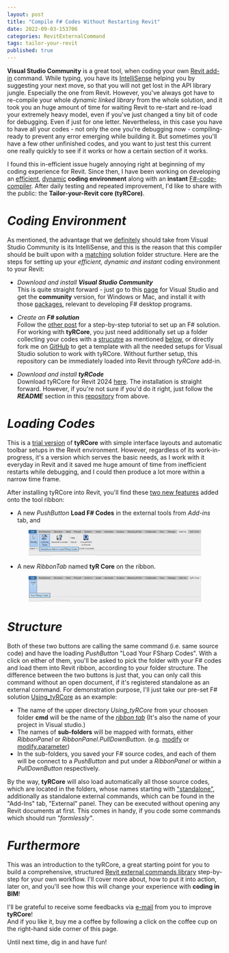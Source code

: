 ```yaml
---
layout: post
title: "Compile F# Codes Without Restarting Revit"
date: 2022-09-03-153706 
categories: RevitExternalCommand
tags: tailor-your-revit
published: true
---
```

  
**Visual Studio Community** is a great tool, when coding your own <u>Revit add-in</u> command. While typing, you have its <u>IntelliSense</u> helping you by suggesting your next move, so that you will not get lost in the API library jungle. Especially the one from Revit. However, you've always got have to re-compile your whole *dynamic linked library* from the whole solution, and it took you an huge amount of time for waiting Revit to re-start and re-load your extremely heavy model, even if you've just changed a tiny bit of code for debugging. Even if just for one letter. Nevertheless, in this case you have to have all your codes - not only the one you're debugging now - compiling-ready to prevent any error emerging while building it. But sometimes you'll have a few other unfinished codes, and you want to just test this current one really quickly to see if it works or how a certain section of it works.  

I found this in-efficient issue hugely annoying right at beginning of my coding experience for Revit. Since then, I have been working on developing an <u>efficient</u>, <u>dynamic</u> **coding environment** along with an **instant** <u>F#-code-compiler</u>. After daily testing and repeated improvement, I'd like to share with the public: the **Tailor-your-Revit core (tyRCore)**.

<script src="/assets/signup/signup.js"></script>
<signup-component></signup-component>

# _Coding **Environment**_
As mentioned, the advantage that we <u>definitely</u> should take from Visual Studio Community is its IntelliSense, and this is the reason that this compiler should be built upon with a <u>matching</u> solution folder structure. Here are the steps for setting up your _efficient, dynamic and instant_ coding environment to your Revit:

* _Download and install **Visual Studio Community**_  
This is quite straight forward - just go to this [page][Get Visual Studio Community] for Visual Studio and get the **community** version, for Windows or Mac, and install it with those <u>packages</u>, relevant to developing F# desktop programs.

* _Create an **F# solution**_  
Follow the [other post][Set up F# solution] for a step-by-step tutorial to set up an F# solution. For working with **tyRCore**, you just need additionally set up a folder collecting your codes with a <u>strucutre</u> as mentioned [below](#structure), or directly fork me on [GitHub][Using_tyRCore] to get a template with all the needed setups for Visual Studio solution to work with tyRCore. Without further setup, this repository can be immediately loaded into Revit through _tyRCore_ add-in.

* _Download and install **tyRCode**_  
Download tyRCore for Revit 2024 [here][Setup tyRCore]. The installation is straight forward. However, if you're not sure if you'd do it right, just follow the _**README**_ section in this [repository][Using_tyRCore] from above.

# _**Loading** Codes_  
This is a <u>trial version</u> of **tyRCore** with simple interface layouts and automatic toolbar setups in the Revit environment. However, regardless of its work-in-progress, it's a version which serves the basic needs, as I work with it everyday in Revit and it saved me huge amount of time from inefficient restarts while debugging, and I could then produce a lot more within a narrow time frame.  

After installing tyRCore into Revit, you'll find these <u>two new features</u> added onto the tool ribbon: 

* A new _PushButton_ **Load F# Codes** in the external tools from _Add-ins_ tab, and
<p align="center">
    <img src="/assets/img/2022/220829_01_Button in Add-Ins Tab.png" style="width:80%;">
</p>

* A new _RibbonTab_ named **tyR Core** on the ribbon. 
<p align="center">
    <img src="/assets/img/2022/220829_02_Button in tyR Tab.png" style="width:80%;">
</p>

# _**Structure**_  
Both of these two buttons are calling the same command (i.e. same source code) and have the loading _PushButton_ "Load Your FSharp Codes". With a click on either of them, you'll be asked to pick the folder with your F# codes and load them into Revit ribbon, according to your folder structure. The difference between the two buttons is just that, you can only call this command without an open document, if it's registered standalone as an external command. For demonstration purpose, I'll just take our pre-set F# solution <u>Using_tyRCore</u> as an example:

* The name of the upper directory _Using_tyRCore_ from your choosen folder **cmd** will be the name of the *<u>ribbon tab</u>* (It's also the name of your project in Visual studio.)
* The names of **sub-folders** will be mapped with formats, either _RibbonPanel_ or _RibbonPanel.PullDownButton_. (e.g. <u>modify</u> or <u>modify.parameter</u>)
* In the sub-folders, you saved your F# source codes, and each of them will be connect to a _PushButton_ and put under a _RibbonPanel_ or within a _PullDownButton_ respectively.

By the way, **tyRCore** will also load automatically all those source codes, which are located in the folders, whose names starting with <u>"standalone"</u>, additionally as standalone external commands, which can be found in the "Add-Ins" tab, "External" panel. They can be executed without opening any Revit documents at first. This comes in handy, if you code some commands which should run _"formlessly"_.

# _**Furthermore**_
This was an introduction to the tyRCore, a great starting point for you to build a comprehensive, structured <u>Revit external commands library</u> step-by-step for your own workflow. I'll cover more about, how to put it into action, later on, and you'll see how this will change your experience with **coding in BIM**!

I'll be grateful to receive some feedbacks via [e-mail][Contact] from you to improve **tyRCore**!  
And if you like it, buy me a coffee by following a click on the coffee cup on the right-hand side corner of this page. 

Until next time, dig in and have fun!


[Set up F# solution]: ../Start-Up-an-FSharp-Solution-for-Revit-Plug-In
[Get Visual Studio Community]: https://visualstudio.microsoft.com/
[Using_tyRCore]: https://github.com/chings-eu/Using_tyRCore
[Setup tyRCore]: ../../downloads/tyR24Core_v1.0.exe
[Contact]: mailto:info@tailoryourbim.com